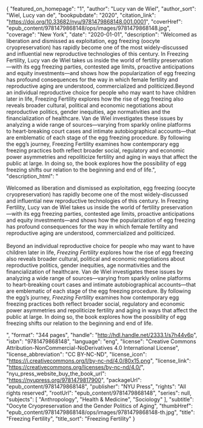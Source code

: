 {
  "featured_on_homepage": "1",
  "author": "Lucy van de Wiel",
  "author_sort": "Wiel, Lucy van de",
  "bookpubdate": "2020",
  "citation_link": "https://doi.org/10.33682/nyu/9781479868148.001.0001",
  "coverHref": "epub_content/9781479868148/ops/images/9781479868148.jpg",
  "coverage": "New York",
  "date": "2020-01-01",
  "description": "Welcomed as liberation and dismissed as exploitation, egg freezing (oocyte cryopreservation) has rapidly become one of the most widely-discussed and influential new reproductive technologies of this century. In Freezing Fertility, Lucy van de Wiel takes us inside the world of fertility preservation—with its egg freezing parties, contested age limits, proactive anticipations and equity investments—and shows how the popularization of egg freezing has profound consequences for the way in which female fertility and reproductive aging are understood, commercialized and politicized.Beyond an individual reproductive choice for people who may want to have children later in life, Freezing Fertility explores how the rise of egg freezing also reveals broader cultural, political and economic negotiations about reproductive politics, gender inequities, age normativities and the financialization of healthcare. Van de Wiel investigates these issues by analyzing a wide range of sources—varying from sparkly online platforms to heart-breaking court cases and intimate autobiographical accounts—that are emblematic of each stage of the egg freezing procedure. By following the egg’s journey, Freezing Fertility examines how contemporary egg freezing practices both reflect broader social, regulatory and economic power asymmetries and repoliticize fertility and aging in ways that affect the public at large. In doing so, the book explores how the possibility of egg freezing shifts our relation to the beginning and end of life.",
  "description_html": "<p>Welcomed as liberation and dismissed as exploitation, egg freezing (oocyte cryopreservation) has rapidly become one of the most widely-discussed and influential new reproductive technologies of this century. In Freezing Fertility, Lucy van de Wiel takes us inside the world of fertility preservation—with its egg freezing parties, contested age limits, proactive anticipations and equity investments—and shows how the popularization of egg freezing has profound consequences for the way in which female fertility and reproductive aging are understood, commercialized and politicized.<br><br>Beyond an individual reproductive choice for people who may want to have children later in life, <i>Freezing Fertility</i> explores how the rise of egg freezing also reveals broader cultural, political and economic negotiations about reproductive politics, gender inequities, age normativities and the financialization of healthcare. Van de Wiel investigates these issues by analyzing a wide range of sources—varying from sparkly online platforms to heart-breaking court cases and intimate autobiographical accounts—that are emblematic of each stage of the egg freezing procedure. By following the egg’s journey, <i>Freezing Fertility</i> examines how contemporary egg freezing practices both reflect broader social, regulatory and economic power asymmetries and repoliticize fertility and aging in ways that affect the public at large. In doing so, the book explores how the possibility of egg freezing shifts our relation to the beginning and end of life.</p>",
  "format": "344 pages",
  "handle": "http://hdl.handle.net/2333.1/s7h44v6p",
  "isbn": "9781479868148",
  "language": "eng",
  "license": "Creative Commons Attribution-NonCommercial-NoDerivatives 4.0 International License",
  "license_abbreviation": "CC BY-NC-ND",
  "license_icon": "https://i.creativecommons.org/l/by-nc-nd/4.0/80x15.png",
  "license_link": "https://creativecommons.org/licenses/by-nc-nd/4.0/",
  "nyu_press_website_buy_the_book_url": "https://nyupress.org/9781479817900",
  "packageUrl": "epub_content/9781479868148",
  "publisher": "NYU Press",
  "rights": "All rights reserved",
  "rootUrl": "epub_content/9781479868148",
  "series": null,
  "subjects": [
    "Anthropology",
    "Health & Medicine",
    "Sociology"
  ],
  "subtitle": "Oocyte Cryopreservation and the Gender Politics of Aging",
  "thumbHref": "epub_content/9781479868148/ops/images/9781479868148-th.jpg",
  "title": "Freezing Fertility",
  "title_sort": "Freezing Fertility"
}
